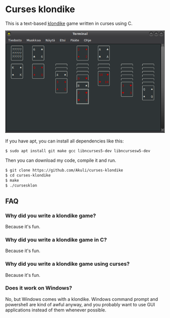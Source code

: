 # Curses klondike

This is a text-based [klondike] game written in curses using C.

[klondike]: https://en.wikipedia.org/wiki/Klondike_(solitaire)

![screenshot](screenshot.png)

If you have apt, you can install all dependencies like this:

    $ sudo apt install git make gcc libncurses5-dev libncursesw5-dev

Then you can download my code, compile it and run.

    $ git clone https://github.com/Akuli/curses-klondike
    $ cd curses-klondike
    $ make
    $ ./cursesklon


## FAQ

### Why did you write a klondike game?

Because it's fun.

### Why did you write a klondike game in C?

Because it's fun.

### Why did you write a klondike game using curses?

Because it's fun.

### Does it work on Windows?

No, but Windows comes with a klondike. Windows command prompt and powershell
are kind of awful anyway, and you probably want to use GUI applications instead
of them whenever possible.
